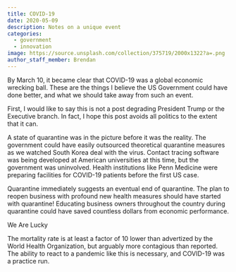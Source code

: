 ```yaml
---
title: COVID-19
date: 2020-05-09
description: Notes on a unique event
categories:
  - government
  - innovation
image: https://source.unsplash.com/collection/375719/2000x1322?a=.png
author_staff_member: Brendan
---
```

By March 10, it became clear that COVID-19 was a global economic wrecking ball. These are the things I believe the US Government could have done better, and what we should take away from such an event. 

First, I would like to say this is not a post degrading President Trump or the Executive branch. In fact, I hope this post avoids all politics to the extent that it can.

A state of quarantine was in the picture before it was the reality. The government could have easily outsourced theoretical quarantine measures as we watched South Korea deal with the virus. Contact tracing software was being developed at American universities at this time, but the government was uninvolved. Health institutions like Penn Medicine were preparing facilities for COVID-19 patients before the first US case.

Quarantine immediately suggests an eventual end of quarantine. The plan to reopen business with profound new health measures should have started with quarantine! Educating business owners throughout the country during quarantine could have saved countless dollars from economic performance.

We Are Lucky

The mortality rate is at least a factor of 10 lower than advertized by the World Health Organization, but arguably more contagious than reported.
The ability to react to a pandemic like this is necessary, and COVID-19 was a practice run.
